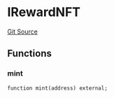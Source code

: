 # IRewardNFT
[Git Source](https://github.com/Top-Summer-Hackers/squad-goals-contracts/blob/aff86649437ffe678966a5b8ce508599bbe5f4b2/src/IRewardNFT.sol)


## Functions
### mint


```solidity
function mint(address) external;
```

